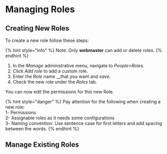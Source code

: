# Managing Roles

## Creating New Roles

To create a new role follow these steps:

{% hint style="info" %}
Note: Only **webmaster** can add or delete roles. 
{% endhint %}

1. In the _Manage_ administrative menu, navigate to _People&gt;Roles._
2. Click _Add role_ to add a custom role.
3. Enter the _Role_ name __that you want and _save_.
4. Check the new role under the _Roles_ tab.

You can now edit the permissions for this new Role.

{% hint style="danger" %}
Pay attention for the following when creating a new role:  
1- Permissions  
2- Assignable roles as it needs some configurations  
3- Naming convention: Use sentence case for first letters and add spacing between the words.
{% endhint %}

## Manage Existing Roles




